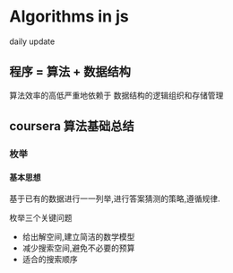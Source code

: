 # Algorithms in js

daily update

## 程序 = 算法 + 数据结构

算法效率的高低严重地依赖于 数据结构的逻辑组织和存储管理

## coursera 算法基础总结

### 枚举

#### 基本思想

基于已有的数据进行一一列举,进行答案猜测的策略,遵循规律.

枚举三个关键问题

- 给出解空间,建立简洁的数学模型
- 减少搜索空间,避免不必要的预算
- 适合的搜索顺序
